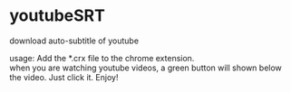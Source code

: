 # youtubeSRT
download auto-subtitle of youtube


usage: Add the *.crx file to the chrome extension. <br/>
when you are watching youtube videos, a green button will shown below the video.
Just click it.
Enjoy!
